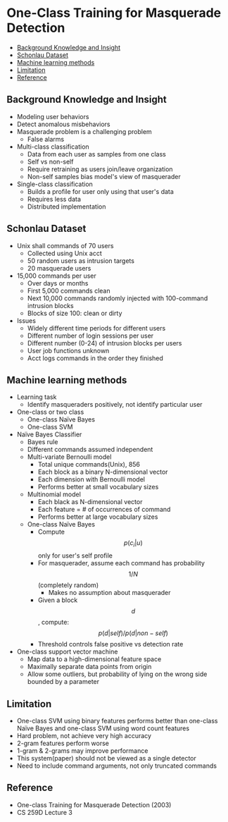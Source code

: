 # One-Class Training for Masquerade Detection

<!-- TOC -->

- [Background Knowledge and Insight](#background-knowledge-and-insight)
- [Schonlau Dataset](#schonlau-dataset)
- [Machine learning methods](#machine-learning-methods)
- [Limitation](#limitation)
- [Reference](#reference)

<!-- /TOC -->

## Background Knowledge and Insight

* Modeling user behaviors
* Detect anomalous misbehaviors
* Masquerade problem is a challenging problem
    * False alarms
* Multi-class classification
    * Data from each user as samples from one class
    * Self vs non-self
    * Require retraining as users join/leave organization
    * Non-self samples bias model's view of masquerader
* Single-class classification
    * Builds a profile for user only using that user's data
    * Requires less data
    * Distributed implementation

## Schonlau Dataset

* Unix shall commands of 70 users
    * Collected using Unix acct
    * 50 random users as intrusion targets
    * 20 masquerade users
* 15,000 commands per user
    * Over days or months
    * First 5,000 commands clean
    * Next 10,000 commands randomly injected with 100-command intrusion blocks
    * Blocks of size 100: clean or dirty
* Issues
    * Widely different time periods for different users
    * Different number of login sessions per user
    * Different number (0-24) of intrusion blocks per users
    * User job functions unknown
    * Acct logs commands in the order they finished

## Machine learning methods

* Learning task
    * Identify masqueraders positively, not identify particular user
* One-class or two class
    * One-class Naïve Bayes
    * One-class SVM
* Naïve Bayes Classifier
    * Bayes rule
    * Different commands assumed independent
    * Multi-variate Bernoulli model
        * Total unique commands(Unix), 856
        * Each block as a binary N-dimensional vector
        * Each dimension with Bernoulli model
        * Performs better at small vocabulary sizes
    * Multinomial model
        * Each black as N-dimensional vector
        * Each feature = # of occurrences of command
        * Performs better at large vocabulary sizes
    * One-class Naïve Bayes
        *  Compute $$p(c_i|u)$$ only for user's self profile
        *  For masquerader, assume each command has probability $$1/N$$ (completely random)
            * Makes no assumption about masquerader
        *  Given a block $$d$$, compute: $$p(d|self)/p(d|non-self)$$
        *  Threshold controls false positive vs detection rate
* One-class support vector machine
    * Map data to a high-dimensional feature space
    * Maximally separate data points from origin
    * Allow some outliers, but probability of lying on the wrong side bounded by a parameter

## Limitation

* One-class SVM using binary features performs better than one-class Naïve Bayes and one-class SVM using word count features
* Hard problem, not achieve very high accuracy
* 2-gram features perform worse
* 1-gram & 2-grams may improve performance
* This system(paper) should not be viewed as a single detector
* Need to include command arguments, not only truncated commands

## Reference

* One-class Training for Masquerade Detection (2003)
* CS 259D Lecture 3
